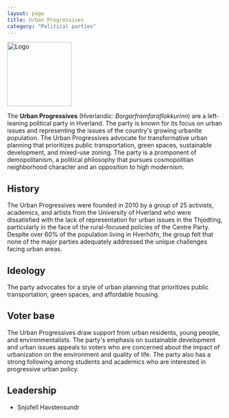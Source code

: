 ```yaml
---
layout: page
title: Urban Progressives
category: "Political parties"
---
```


<div style="text-align: left;">
  <img src="{{ site.baseurl }}/assets/img/up.svg" alt="Logo" style="height: 150px;">
</div>

The **Urban Progressives** (Hverlandic: *Borgarframfaraflokkurinn*) are a left-leaning political party in Hverland. The party is known for its focus on urban issues and representing the issues of the country's growing urbanite population. The Urban Progressives advocate for transformative urban planning that prioritizes public transportation, green spaces, sustainable development, and mixed-use zoning. The party is a promponent of demopolitanism, a political philosophy that pursues cosmopolitian neighborhood character and an opposition to high modernism.

## History
The Urban Progressives were founded in 2010 by a group of 25 activists, academics, and artists from the University of Hverland who were dissatisfied with the lack of representation for urban issues in the Thjodting, particularly in the face of the rural-focused policies of the Centre Party. Despite over 60% of the population living in Hverhöfn, the group felt that none of the major parties adequately addressed the unique challenges facing urban areas. 

## Ideology
The party advocates for a style of urban planning that prioritizes public transportation, green spaces, and affordable housing. 

## Voter base

The Urban Progressives draw support from urban residents, young people, and environmentalists. The party's emphasis on sustainable development and urban issues appeals to voters who are concerned about the impact of urbanization on the environment and quality of life. The party also has a strong following among students and academics who are interested in progressive urban policy.

## Leadership
* Snjofell Havstensundr